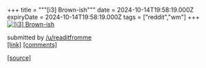 +++
title = """[i3] Brown-ish"""
date = 2024-10-14T19:58:19.000Z
expiryDate = 2024-10-14T19:58:19.000Z
tags = ["reddit","wm"]
+++
[![[i3] Brown-ish](https://preview.redd.it/p5nz46ky1sud1.png?width=640&crop=smart&auto=webp&s=336e932bb3aae846f6f7e1218c8471684a87e84b "[i3] Brown-ish")](https://www.reddit.com/r/unixporn/comments/1g3p5b0/i3_brownish/)

submitted by [/u/readitfromme](https://www.reddit.com/user/readitfromme)  
[\[link\]](https://i.redd.it/p5nz46ky1sud1.png) [\[comments\]](https://www.reddit.com/r/unixporn/comments/1g3p5b0/i3_brownish/)

[[source]](https://www.reddit.com/r/unixporn/comments/1g3p5b0/i3_brownish/)
